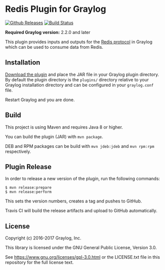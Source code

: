# Redis Plugin for Graylog

[![Github Releases](https://img.shields.io/github/downloads/Graylog2/graylog-plugin-redis/latest/total.svg)](https://github.com/Graylog2/graylog-plugin-redis/releases)
[![Build Status](https://travis-ci.org/Graylog2/graylog-plugin-redis.svg?branch=master)](https://travis-ci.org/Graylog2/graylog-plugin-redis)

**Required Graylog version:** 2.2.0 and later

This plugin provides inputs and outputs for the [Redis protocol](http://redis.io/) in Graylog which can be used to consume data from Redis.


## Installation

[Download the plugin](https://github.com/Graylog2/graylog-plugin-redis/releases) and place the JAR file in your Graylog plugin directory.
By default the plugin directory is the `plugins/` directory relative to your Graylog installation directory and can be configured in your `graylog.conf` file.

Restart Graylog and you are done.


## Build

This project is using Maven and requires Java 8 or higher.

You can build the plugin (JAR) with `mvn package`.

DEB and RPM packages can be build with `mvn jdeb:jdeb` and `mvn rpm:rpm` respectively.


## Plugin Release

In order to release a new version of the plugin, run the following commands:

```
$ mvn release:prepare
$ mvn release:perform
```

This sets the version numbers, creates a tag and pushes to GitHub.

Travis CI will build the release artifacts and upload to GitHub automatically.


## License

Copyright (c) 2016-2017 Graylog, Inc.

This library is licensed under the GNU General Public License, Version 3.0.

See https://www.gnu.org/licenses/gpl-3.0.html or the LICENSE.txt file in this repository for the full license text.
